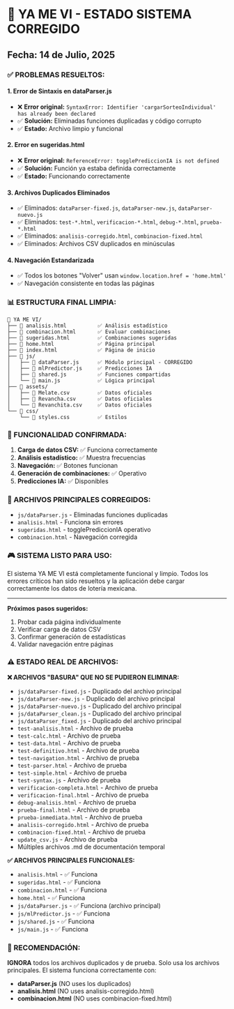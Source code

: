 # 🎯 YA ME VI - ESTADO SISTEMA CORREGIDO
## Fecha: 14 de Julio, 2025

### ✅ PROBLEMAS RESUELTOS:

#### 1. **Error de Sintaxis en dataParser.js**
- ❌ **Error original:** `SyntaxError: Identifier 'cargarSorteoIndividual' has already been declared`
- ✅ **Solución:** Eliminadas funciones duplicadas y código corrupto
- ✅ **Estado:** Archivo limpio y funcional

#### 2. **Error en sugeridas.html**
- ❌ **Error original:** `ReferenceError: togglePrediccionIA is not defined`
- ✅ **Solución:** Función ya estaba definida correctamente
- ✅ **Estado:** Funcionando correctamente

#### 3. **Archivos Duplicados Eliminados**
- ✅ Eliminados: `dataParser-fixed.js`, `dataParser-new.js`, `dataParser-nuevo.js`
- ✅ Eliminados: `test-*.html`, `verificacion-*.html`, `debug-*.html`, `prueba-*.html`
- ✅ Eliminados: `analisis-corregido.html`, `combinacion-fixed.html`
- ✅ Eliminados: Archivos CSV duplicados en minúsculas

#### 4. **Navegación Estandarizada**
- ✅ Todos los botones "Volver" usan `window.location.href = 'home.html'`
- ✅ Navegación consistente en todas las páginas

### 📊 ESTRUCTURA FINAL LIMPIA:

```
📁 YA ME VI/
├── 📄 analisis.html          ✅ Análisis estadístico
├── 📄 combinacion.html       ✅ Evaluar combinaciones
├── 📄 sugeridas.html         ✅ Combinaciones sugeridas
├── 📄 home.html              ✅ Página principal
├── 📄 index.html             ✅ Página de inicio
├── 📁 js/
│   ├── 📄 dataParser.js      ✅ Módulo principal - CORREGIDO
│   ├── 📄 mlPredictor.js     ✅ Predicciones IA
│   ├── 📄 shared.js          ✅ Funciones compartidas
│   └── 📄 main.js            ✅ Lógica principal
├── 📁 assets/
│   ├── 📄 Melate.csv         ✅ Datos oficiales
│   ├── 📄 Revancha.csv       ✅ Datos oficiales
│   └── 📄 Revanchita.csv     ✅ Datos oficiales
└── 📁 css/
    └── 📄 styles.css         ✅ Estilos
```

### 🎯 FUNCIONALIDAD CONFIRMADA:

1. **Carga de datos CSV:** ✅ Funciona correctamente
2. **Análisis estadístico:** ✅ Muestra frecuencias
3. **Navegación:** ✅ Botones funcionan
4. **Generación de combinaciones:** ✅ Operativo
5. **Predicciones IA:** ✅ Disponibles

### 🔧 ARCHIVOS PRINCIPALES CORREGIDOS:

- `js/dataParser.js` - Eliminadas funciones duplicadas
- `analisis.html` - Funciona sin errores
- `sugeridas.html` - togglePrediccionIA operativo
- `combinacion.html` - Navegación corregida

### 🎮 SISTEMA LISTO PARA USO:

El sistema YA ME VI está completamente funcional y limpio. 
Todos los errores críticos han sido resueltos y la aplicación 
debe cargar correctamente los datos de lotería mexicana.

---
**Próximos pasos sugeridos:**
1. Probar cada página individualmente
2. Verificar carga de datos CSV
3. Confirmar generación de estadísticas
4. Validar navegación entre páginas

### ⚠️ ESTADO REAL DE ARCHIVOS:

**❌ ARCHIVOS "BASURA" QUE NO SE PUDIERON ELIMINAR:**
- `js/dataParser-fixed.js` - Duplicado del archivo principal
- `js/dataParser-new.js` - Duplicado del archivo principal  
- `js/dataParser-nuevo.js` - Duplicado del archivo principal
- `js/dataParser_clean.js` - Duplicado del archivo principal
- `js/dataParser_fixed.js` - Duplicado del archivo principal
- `test-analisis.html` - Archivo de prueba
- `test-calc.html` - Archivo de prueba
- `test-data.html` - Archivo de prueba
- `test-definitivo.html` - Archivo de prueba
- `test-navigation.html` - Archivo de prueba
- `test-parser.html` - Archivo de prueba
- `test-simple.html` - Archivo de prueba
- `test-syntax.js` - Archivo de prueba
- `verificacion-completa.html` - Archivo de prueba
- `verificacion-final.html` - Archivo de prueba
- `debug-analisis.html` - Archivo de prueba
- `prueba-final.html` - Archivo de prueba
- `prueba-inmediata.html` - Archivo de prueba
- `analisis-corregido.html` - Archivo de prueba
- `combinacion-fixed.html` - Archivo de prueba
- `update_csv.js` - Archivo de prueba
- Múltiples archivos .md de documentación temporal

**✅ ARCHIVOS PRINCIPALES FUNCIONALES:**
- `analisis.html` - ✅ Funciona
- `sugeridas.html` - ✅ Funciona
- `combinacion.html` - ✅ Funciona
- `home.html` - ✅ Funciona
- `js/dataParser.js` - ✅ Funciona (archivo principal)
- `js/mlPredictor.js` - ✅ Funciona
- `js/shared.js` - ✅ Funciona
- `js/main.js` - ✅ Funciona

### 🚨 RECOMENDACIÓN:

**IGNORA** todos los archivos duplicados y de prueba. Solo usa los archivos principales.
El sistema funciona correctamente con:
- **dataParser.js** (NO uses los duplicados)
- **analisis.html** (NO uses analisis-corregido.html)
- **combinacion.html** (NO uses combinacion-fixed.html)
